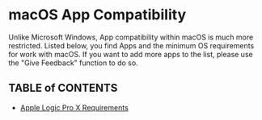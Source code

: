 # macOS App Compatibility

Unlike Microsoft Windows, App compatibility within macOS is much more restricted. Listed below, you find Apps and the minimum OS requirements for work with macOS. If you want to add more apps to the list, please use the "Give Feedback" function to do so.

## TABLE of CONTENTS

- [Apple Logic Pro X Requirements](https://github.com/5T33Z0/OC-Little-Translated/blob/main/E_Compatibility_Charts/App_Comp/Logic_ProX_Compatibility.md)